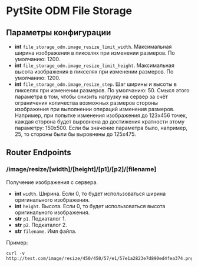 # PytSite ODM File Storage

## Параметры конфигурации

- **int** `file_storage_odm.image_resize_limit_width`. Максимальная ширина изображения в пикселях при изменении 
  размеров. По умолчанию: 1200.
- **int** `file_storage_odm.image_resize_limit_height`. Максимальная высота изображения в пикселях при изменении 
  размеров. По умолчанию: 1200.
- **int** `file_storage_odm.image_resize_step`. Шаг ширины и высоты в пикселях при изменении размеров. По умолчанию: 50. 
  Смысл этого параметра в том, чтобы снизить нагрузку на сервер за счёт ограничения количества возможных размеров 
  стороны изображения при выполнении операций изменения размеров. Например, при попытке изменения изображения до 
  123х456 точек, каждая сторона будет выровнена до достижения кратности этому параметру: 150х500. Если бы значение 
  параметра было, например, 25, то стороны были бы выровнены до 125х475.  


## Router Endpoints

### /image/resize/[width]/[height]/[p1]/[p2]/[filename]

Получение изображения с сервера.

- **int** `width`. Ширина. Если 0, то будет использоваться ширина оригинального изображения.
- **int** `height`. Высота.  Если 0, то будет использоваться высота оригинального изображения.
- **str** `p1`. Подкаталог 1.
- **str** `p2`. Подкаталог 2.
- **str** `filename`. Имя файла.


Пример:

```
curl -v http://test.com/image/resize/450/450/57/e1/57e1a2823e7d890ed4fea374.png
```
